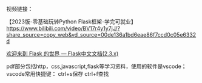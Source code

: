 视频链接：

【2023版-零基础玩转Python Flask框架-学完可就业】 https://www.bilibili.com/video/BV17r4y1y7jJ/?share_source=copy_web&vd_source=00de136a1bd6eae86f7ccd0c05e6332d



[欢迎来到 Flask 的世界 &#8212; Flask中文文档(2.3.x)](https://dormousehole.readthedocs.io/en/latest/)

pdf部分包括http，css,javascript,flask等学习资料，使用的软件是vscode；
vscode常用快捷键：
ctrl+s保存
ctrl+f查找

